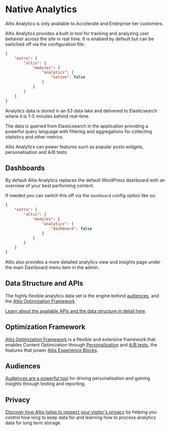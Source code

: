 # Native Analytics

Altis Analytics is only available to Accelerate and Enterprise tier customers.

Altis Analytics provides a built in tool for tracking and analyzing user behavior across the site in real time. It is enabled by default but can be switched off via the configuration file:

```json
{
	"extra": {
		"altis": {
			"modules": {
				"analytics": {
					"native": false
				}
			}
		}
	}
}
```

Analytics data is stored in an S3 data lake and delivered to Elasticsearch where it is 1-5 minutes behind real-time.

The data is queried from Elasticsearch in the application providing a powerful query language with filtering and aggregations for collecting statistics and other metrics.

Altis Analytics can power features such as popular posts widgets, personalisation and A/B tests.

## Dashboards

By default Altis Analytics replaces the default WordPress dashboard with an overview of your best performing content.

If needed you can switch this off via the `dashboard` config option like so:

```json
{
	"extra": {
		"altis": {
			"modules": {
				"analytics": {
					"dashboard": false
				}
			}
		}
	}
}
```

Altis also provides a more detailed analytics view and insights page under the main Dashboard menu item in the admin.

## Data Structure and APIs

The highly flexible analytics data set is the engine behind [audiences](./audiences.md), and the [Altis Optimization Framework](../optimization-framework/README.md).

[Learn about the available APIs and the data structure in detail here](./api/README.md).

## Optimization Framework

[Altis Optimization Framework](../optimization-framework/) is a flexible and extensive framework that enables Content Optimization through [Personalization](../optimization-framework/personalization.md) and [A/B tests](../optimization-framework/ab-testing.md), the features that power [Altis Experience Blocks](../experience-blocks.md).

## Audiences

[Audiences are a powerful tool](./audiences.md) for driving personalisation and gaining insights through testing and reporting.

## Privacy

[Discover how Altis helps to respect your visitor's privacy](./privacy.md) by helping you control how long to keep data for and learning how to process analytics data for long term storage.
